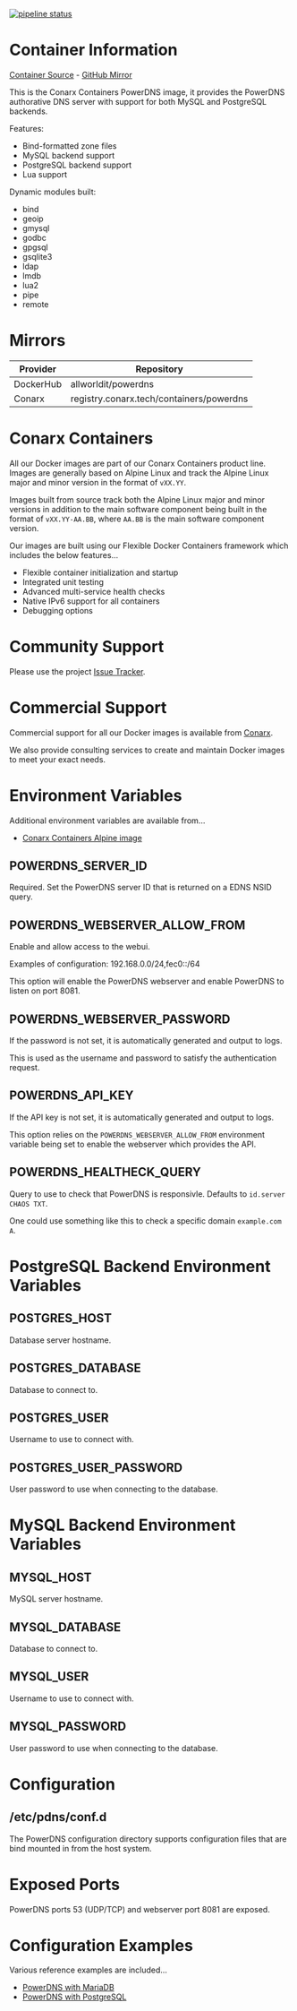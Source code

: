 [![pipeline status](https://gitlab.conarx.tech/containers/powerdns/badges/main/pipeline.svg)](https://gitlab.conarx.tech/containers/powerdns/-/commits/main)

# Container Information

[Container Source](https://gitlab.conarx.tech/containers/powerdns) - [GitHub Mirror](https://github.com/AllWorldIT/containers-powerdns)

This is the Conarx Containers PowerDNS image, it provides the PowerDNS authorative DNS server with support for both MySQL and
PostgreSQL backends.

Features:

- Bind-formatted zone files
- MySQL backend support
- PostgreSQL backend support
- Lua support

Dynamic modules built:

- bind
- geoip
- gmysql
- godbc
- gpgsql
- gsqlite3
- ldap
- lmdb
- lua2
- pipe
- remote


# Mirrors

|  Provider  |  Repository                              |
|------------|------------------------------------------|
| DockerHub  | allworldit/powerdns                      |
| Conarx     | registry.conarx.tech/containers/powerdns |



# Conarx Containers

All our Docker images are part of our Conarx Containers product line. Images are generally based on Alpine Linux and track the
Alpine Linux major and minor version in the format of `vXX.YY`.

Images built from source track both the Alpine Linux major and minor versions in addition to the main software component being
built in the format of `vXX.YY-AA.BB`, where `AA.BB` is the main software component version.

Our images are built using our Flexible Docker Containers framework which includes the below features...

- Flexible container initialization and startup
- Integrated unit testing
- Advanced multi-service health checks
- Native IPv6 support for all containers
- Debugging options



# Community Support

Please use the project [Issue Tracker](https://gitlab.conarx.tech/containers/powerdns/-/issues).



# Commercial Support

Commercial support for all our Docker images is available from [Conarx](https://conarx.tech).

We also provide consulting services to create and maintain Docker images to meet your exact needs.



# Environment Variables

Additional environment variables are available from...
* [Conarx Containers Alpine image](https://gitlab.conarx.tech/containers/alpine)


## POWERDNS_SERVER_ID

Required. Set the PowerDNS server ID that is returned on a EDNS NSID query.


## POWERDNS_WEBSERVER_ALLOW_FROM

Enable and allow access to the webui.

Examples of configuration: 192.168.0.0/24,fec0::/64

This option will enable the PowerDNS webserver and enable PowerDNS to listen on port 8081.


## POWERDNS_WEBSERVER_PASSWORD

If the password is not set, it is automatically generated and output to logs.

This is used as the username and password to satisfy the authentication request.


## POWERDNS_API_KEY

If the API key is not set, it is automatically generated and output to logs.

This option relies on the `POWERDNS_WEBSERVER_ALLOW_FROM` environment variable being set to enable the webserver which provides the
API.


## POWERDNS_HEALTHECK_QUERY

Query to use to check that PowerDNS is responsivle. Defaults to `id.server CHAOS TXT`.

One could use something like this to check a specific domain `example.com A`.



# PostgreSQL Backend Environment Variables


## POSTGRES_HOST

Database server hostname.


## POSTGRES_DATABASE

Database to connect to.


## POSTGRES_USER

Username to use to connect with.


## POSTGRES_USER_PASSWORD

User password to use when connecting to the database.



# MySQL Backend Environment Variables


## MYSQL_HOST

MySQL server hostname.


## MYSQL_DATABASE

Database to connect to.


## MYSQL_USER

Username to use to connect with.


## MYSQL_PASSWORD

User password to use when connecting to the database.



# Configuration

## /etc/pdns/conf.d

The PowerDNS configuration directory supports configuration files that are bind mounted in from the host system.



# Exposed Ports

PowerDNS ports 53 (UDP/TCP) and webserver port 8081 are exposed.



# Configuration Examples

Various reference examples are included...

- [PowerDNS with MariaDB](contrib/mariadb/docker-compose.yml)
- [PowerDNS with PostgreSQL](contrib/postgresql/docker-compose.yml)
